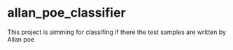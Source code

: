 # allan_poe_classifier
 This project is aimming for classifing if there the test samples are written by Allan poe
